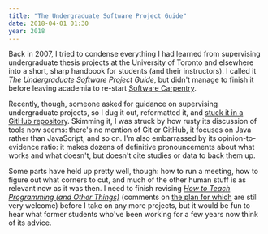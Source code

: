 ```yaml
---
title: "The Undergraduate Software Project Guide"
date: 2018-04-01 01:30
year: 2018
---
```


Back in 2007, I tried to condense everything I had learned from
supervising undergraduate thesis projects at the University of Toronto
and elsewhere into a short, sharp handbook for students (and their
instructors).  I called it *The Undergraduate Software Project Guide*,
but didn't manage to finish it before leaving academia to re-start
[Software Carpentry][swc].

Recently, though, someone asked for guidance on supervising
undergraduate projects, so I dug it out, reformatted it, and [stuck it
in a GitHub repository][uspg]. Skimming it, I was struck by how rusty
its discussion of tools now seems: there's no mention of Git or
GitHub, it focuses on Java rather than JavaScript, and so on. I'm also
embarrassed by its opinion-to-evidence ratio: it makes dozens of
definitive pronouncements about what works and what doesn't, but
doesn't cite studies or data to back them up.

Some parts have held up pretty well, though: how to run a meeting, how
to figure out what corners to cut, and much of the other human stuff
is as relevant now as it was then.  I need to finish revising *[How to
Teach Programming (and Other Things)][h2tp]* (comments on [the plan
for which][v3] are still very welcome) before I take on any more
projects, but it would be fun to hear what former students who've been
working for a few years now think of its advice.

[h2tp]: http://third-bit.com/teaching/
[v3]: {{site.github.url}}/2018/03/20/plan-for-version-3.html
[swc]: https://software-carpentry.org
[uspg]: https://github.com/gvwilson/uspg
